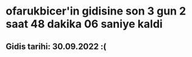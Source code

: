 # ofarukbicer'in gidisine son 3 gun 2 saat 48 dakika 06 saniye kaldi

## Gidis tarihi: 30.09.2022 :(
